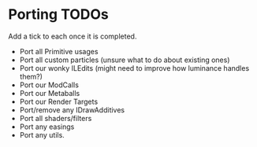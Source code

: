 ﻿# Porting TODOs
Add a tick to each once it is completed.

- Port all Primitive usages
- Port all custom particles (unsure what to do about existing ones)
- Port our wonky ILEdits (might need to improve how luminance handles them?)
- Port our ModCalls
- Port our Metaballs
- Port our Render Targets
- Port/remove any IDrawAdditives
- Port all shaders/filters
- Port any easings
- Port any utils.